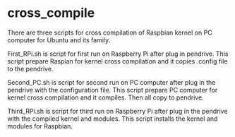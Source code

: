 cross_compile
=============

There are three scripts for cross compilation of Raspbian kernel on PC computer for Ubuntu and its family.

First_RPi.sh is script for first run on Raspberry Pi after plug in pendrive. This script prepare Raspian for kernel
cross compilation and it copies .config file to the pendrive.   

Second_PC.sh is script for second run on PC computer after plug in the pendrive with the configuration file. This
script prepare PC computer for kernel cross compilation and it compiles. Then all copy to pendrive.

Third_RPi.sh is script for third run on Raspberry Pi after plug in the pendrive with the compiled kernel and modules.
This script installs the kernel and modules for Raspbian.